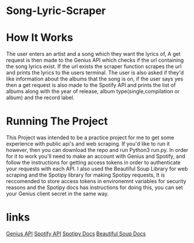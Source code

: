# Song-Lyric-Scraper

# How It Works
The user enters an artist and a song which they want the lyrics of, A get request is then made to the Genius API which checks if the url containing the song lyrics exist. If the url exists the scraper function scrapes the url and prints the lyrics to the users terminal. The user is also asked if they'd like information about the albums that the song is on, if the user says yes then a get request is also made to the Spotify API and prints the list of albums along with the year of release, album type(single,compilation or album) and the record label.

# Running The Project
This Project was intended to be a practice project for me to get some experience with public api's and web scraping. If you'd like to run it however, then you can download the repo and run Python3 run.py. In order for it to work you'll need to make an account with Genius and Spotify, and follow the instructions for getting access tokens in order to authenticate your requests with each API. I also used the Beautiful Soup Library for web scraping and the Spotipy library for making Spotipy requests, It is reccomended to store access tokens in environemnt variables for security reasons and the Spotipy docs has instructions for doing this, you can set your Genius client secret in the same way. 

# links
[Genius API](https://docs.genius.com/)
[Spotify API](https://developer.spotify.com/documentation/web-api/)
[Spotipy Docs](https://spotipy.readthedocs.io/en/latest/)
[Beautiful Soup Docs](https://www.crummy.com/software/BeautifulSoup/bs4/doc/)



